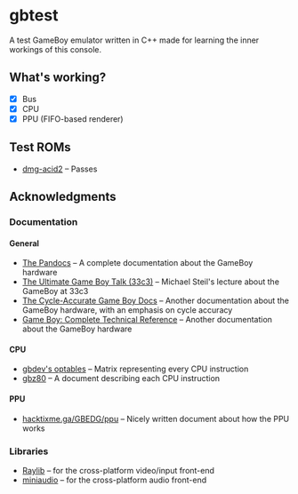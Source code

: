 # gbtest

A test GameBoy emulator written in C++ made for learning the inner workings of this console.

## What's working?

- [x] Bus
- [x] CPU
- [x] PPU (FIFO-based renderer)

## Test ROMs

- [dmg-acid2](https://github.com/mattcurrie/dmg-acid2) – Passes

## Acknowledgments

### Documentation

#### General

- [The Pandocs](https://gbdev.io/pandocs/) – A complete documentation about the GameBoy hardware
- [The Ultimate Game Boy Talk (33c3)](https://youtu.be/HyzD8pNlpwI) – Michael Steil's lecture about the GameBoy at 33c3
- [The Cycle-Accurate Game Boy Docs](https://github.com/AntonioND/giibiiadvance/blob/master/docs/TCAGBD.pdf) – Another
  documentation about the GameBoy hardware, with an emphasis on cycle accuracy
- [Game Boy: Complete Technical Reference](https://gekkio.fi/files/gb-docs/gbctr.pdf) – Another documentation about the
  GameBoy hardware

#### CPU

- [gbdev's optables](https://gbdev.io/gb-opcodes/optables/) – Matrix representing every CPU instruction
- [gbz80](https://rgbds.gbdev.io/docs/v0.5.1/gbz80.7) – A document describing each CPU instruction

#### PPU

- [hacktixme.ga/GBEDG/ppu](https://hacktixme.ga/GBEDG/ppu/) – Nicely written document about how the PPU works

### Libraries

- [Raylib](https://www.raylib.com) – for the cross-platform video/input front-end
- [miniaudio](https://miniaud.io/) – for the cross-platform audio front-end